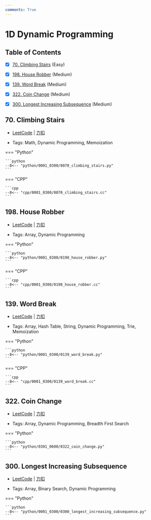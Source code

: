 ```yaml
---
comments: True
---
```


# 1D Dynamic Programming

## Table of Contents

- [x] [70. Climbing Stairs](#70-climbing-stairs) (Easy)
- [x] [198. House Robber](#198-house-robber) (Medium)
- [x] [139. Word Break](#139-word-break) (Medium)
- [x] [322. Coin Change](#322-coin-change) (Medium)
- [x] [300. Longest Increasing Subsequence](#300-longest-increasing-subsequence) (Medium)


## 70. Climbing Stairs

-    [LeetCode](https://leetcode.com/problems/climbing-stairs/) | [力扣](https://leetcode.cn/problems/climbing-stairs/)

-   Tags: Math, Dynamic Programming, Memoization

=== "Python"

    ```python
    --8<-- "python/0001_0300/0070_climbing_stairs.py"
    ```

=== "CPP"

    ```cpp
    --8<-- "cpp/0001_0300/0070_climbing_stairs.cc"
    ```



## 198. House Robber

-    [LeetCode](https://leetcode.com/problems/house-robber/) | [力扣](https://leetcode.cn/problems/house-robber/)

-   Tags: Array, Dynamic Programming

=== "Python"

    ```python
    --8<-- "python/0001_0300/0198_house_robber.py"
    ```

=== "CPP"

    ```cpp
    --8<-- "cpp/0001_0300/0198_house_robber.cc"
    ```



## 139. Word Break

-    [LeetCode](https://leetcode.com/problems/word-break/) | [力扣](https://leetcode.cn/problems/word-break/)

-   Tags: Array, Hash Table, String, Dynamic Programming, Trie, Memoization

=== "Python"

    ```python
    --8<-- "python/0001_0300/0139_word_break.py"
    ```

=== "CPP"

    ```cpp
    --8<-- "cpp/0001_0300/0139_word_break.cc"
    ```



## 322. Coin Change

-    [LeetCode](https://leetcode.com/problems/coin-change/) | [力扣](https://leetcode.cn/problems/coin-change/)

-   Tags: Array, Dynamic Programming, Breadth First Search

=== "Python"

    ```python
    --8<-- "python/0301_0600/0322_coin_change.py"
    ```



## 300. Longest Increasing Subsequence

-    [LeetCode](https://leetcode.com/problems/longest-increasing-subsequence/) | [力扣](https://leetcode.cn/problems/longest-increasing-subsequence/)

-   Tags: Array, Binary Search, Dynamic Programming

=== "Python"

    ```python
    --8<-- "python/0001_0300/0300_longest_increasing_subsequence.py"
    ```
